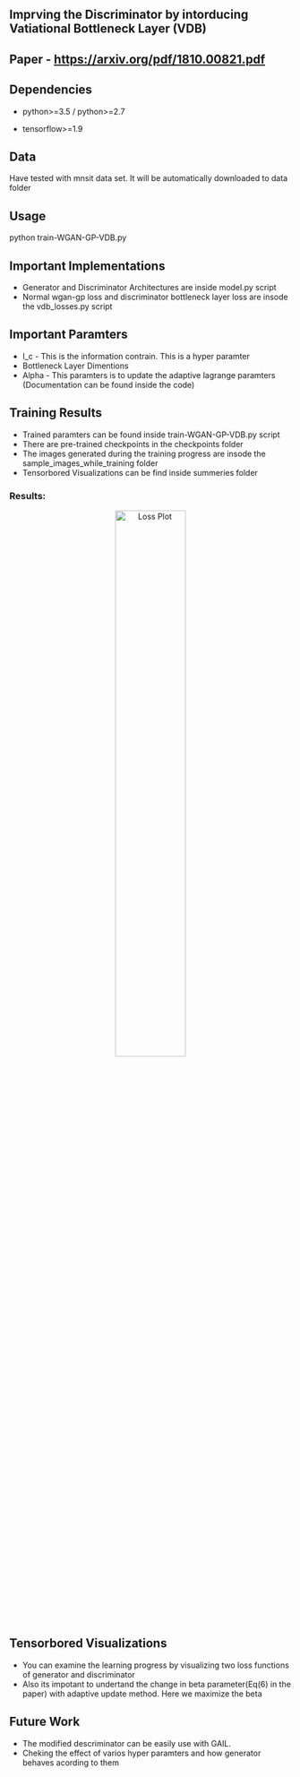 ## Imprving the Discriminator by intorducing  Vatiational Bottleneck Layer (VDB)

## Paper - https://arxiv.org/pdf/1810.00821.pdf

## Dependencies
- python>=3.5 / python>=2.7

- tensorflow>=1.9

## Data
Have tested with mnsit data set. It will be automatically downloaded to data folder

## Usage
python train-WGAN-GP-VDB.py

## Important Implementations
- Generator and Discriminator Architectures are inside model.py script 
- Normal wgan-gp loss and discriminator bottleneck layer loss are insode the vdb_losses.py script

## Important Paramters

- I_c - This is the information contrain. This is a hyper paramter
- Bottleneck Layer Dimentions 
- Alpha - This paramters is to update the adaptive lagrange paramters (Documentation can be found inside the code)

## Training Results 
- Trained paramters can be found inside  train-WGAN-GP-VDB.py script 
- There are pre-trained checkpoints in the checkpoints folder
- The images generated during the training progress are insode the sample_images_while_training folder
- Tensorbored Visualizations can be find inside summeries folder

<h3> Results: </h3>
<p align="center">
<img alt="Loss Plot" src="https://github.com/shamanez/Variational-Discriminator-Bottleneck-Tensorflow-Implementation/blob/master/Results.gif"
     width=50% height=50% />
</p>
<br>

## Tensorbored Visualizations 
- You can examine the learning progress by visualizing two loss functions of generator and discriminator 
- Also its impotant to undertand the change in beta parameter(Eq(6) in the paper) with adaptive update method. Here we maximize the beta

## Future Work 
- The modified descriminator can be easily use with GAIL.
- Cheking the effect of varios hyper paramters and how generator behaves acording to them

